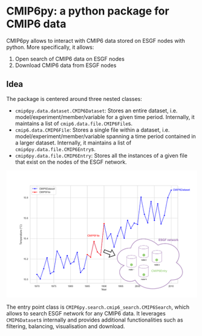 # CMIP6py: a python package for CMIP6 data

CMIP6py allows to interact with CMIP6 data stored on ESGF nodes with python. More specifically, it allows:
1. Open search of CMIP6 data on ESGF nodes
2. Download CMIP6 data from ESGF nodes

## Idea

The package is centered around three nested classes:
- `cmip6py.data.dataset.CMIP6Dataset`: Stores an entire dataset, i.e. model/experiment/member/variable for a given time period. Internally, it maintains a list of `cmip6.data.file.CMIP6File`s.
- `cmip6.data.CMIP6File`: Stores a single file within a dataset, i.e. model/experiment/member/variable spanning a time period contained in a larger dataset. Internally, it maintains a list of `cmip6py.data.file.CMIP6Entry`s. 
- `cmip6py.data.file.CMIP6Entry`: Stores all the instances of a given file that exist on the nodes of the ESGF network. 

![class organisation overview](./imgs/classes_org.drawio.png "Organisation of CMIP6py main classes")

The entry point class is `CMIP6py.search.cmip6_search.CMIP6Search`, which allows to search ESGF network for any CMIP6 data. It leverages `CMIP6Dataset`s internally and provides additional functionalities such as filtering, balancing, visualisation and download. 




<!-- **`cmip6py.data.file.CMIP6File`**

This class ensures that we do not lose any data. A `CMIP6File` contains all equivalent CMIP6 files on ESGF, i.e. files that have the same `source_id`, `experiment_id`, `member_id`, `variable`, `start_date`, and `end_date`. Other facets may differ. The equivalent files informations are stored in a dataframe.
```
cmip6_file.name 
>>> {source_id}_{experiment_id}_{member_id}_{variable}_{start_date}-{end_date}

cmip6_file.df
>>> pd.DataFrame({
    source_id: ...,
    experiment_id: ...,
    member_id: ...,
    variable: ...,
    start_date: ...,
    end_date: ...,
    varying_facet-1: ...,
    varying_facet-2: ...,
    ...,
    varying_facet-N: ...,
    urls: ..., # all download urls associated to each file -> used for downloading
    data_nodes: ..., # all hosts associated to each file -> used for filtering runnning nodes
    checksums: ..., # all checksums associated to each file -> used to validate downloads
})
```

**`cmip6py.data.file.CMIP6Dataset`**

This class contains all `CMIP6File`s that have the same `source_id`, `experiment_id`, `member_id`, `variable` but different `start_date`, `end_date`.
```
cmip6_file.name 
>>> {source_id}_{experiment_id}_{member_id}_{variable}_{dataset_start_date}-{dataset_end_date}

cmip6_file.df
>>> pd.DataFrame({
    source_id: ...,
    experiment_id: ...,
    member_id: ...,
    variable: ...,
    dataset_start_date: ...,
    dataset_end_date: ...,
    varying_facet-1: ...,
    varying_facet-2: ...,
    ...,
    varying_facet-N: ...,
    urls: ..., # all download urls associated to each file -> used for downloading
    data_nodes: ..., # all hosts associated to each file -> used for filtering runnning nodes
    checksums: ..., # all checksums associated to each file -> used to validate downloads
})
```

## Functionalities

The main entrypoint is `cmip6py.open_search.CMIP6OpenSearch`. It allows to store search results, filter them and download them easily.

### Exploring  -->

